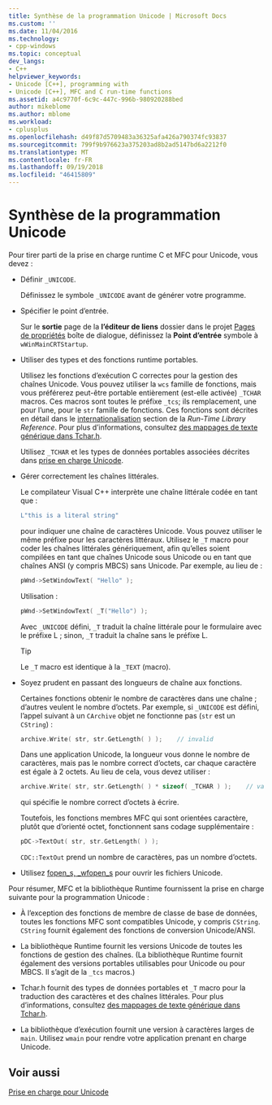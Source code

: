 ```yaml
---
title: Synthèse de la programmation Unicode | Microsoft Docs
ms.custom: ''
ms.date: 11/04/2016
ms.technology:
- cpp-windows
ms.topic: conceptual
dev_langs:
- C++
helpviewer_keywords:
- Unicode [C++], programming with
- Unicode [C++], MFC and C run-time functions
ms.assetid: a4c9770f-6c9c-447c-996b-980920288bed
author: mikeblome
ms.author: mblome
ms.workload:
- cplusplus
ms.openlocfilehash: d49f87d5709483a36325afa426a790374fc93837
ms.sourcegitcommit: 799f9b976623a375203ad8b2ad5147bd6a2212f0
ms.translationtype: MT
ms.contentlocale: fr-FR
ms.lasthandoff: 09/19/2018
ms.locfileid: "46415809"
---
```

# <a name="unicode-programming-summary"></a>Synthèse de la programmation Unicode

Pour tirer parti de la prise en charge runtime C et MFC pour Unicode, vous devez :

- Définir `_UNICODE`.

   Définissez le symbole `_UNICODE` avant de générer votre programme.

- Spécifier le point d’entrée.

   Sur le **sortie** page de la **l’éditeur de liens** dossier dans le projet [Pages de propriétés](../ide/property-pages-visual-cpp.md) boîte de dialogue, définissez la **Point d’entrée** symbole à `wWinMainCRTStartup`.

- Utiliser des types et des fonctions runtime portables.

   Utilisez les fonctions d’exécution C correctes pour la gestion des chaînes Unicode. Vous pouvez utiliser la `wcs` famille de fonctions, mais vous préférerez peut-être portable entièrement (est-elle activée) `_TCHAR` macros. Ces macros sont toutes le préfixe `_tcs`; ils remplacement, une pour l’une, pour le `str` famille de fonctions. Ces fonctions sont décrites en détail dans le [internationalisation](../c-runtime-library/internationalization.md) section de la *Run-Time Library Reference*. Pour plus d’informations, consultez [des mappages de texte générique dans Tchar.h](../text/generic-text-mappings-in-tchar-h.md).

   Utilisez `_TCHAR` et les types de données portables associées décrites dans [prise en charge Unicode](../text/support-for-unicode.md).

- Gérer correctement les chaînes littérales.

   Le compilateur Visual C++ interprète une chaîne littérale codée en tant que :

    ```cpp
    L"this is a literal string"
    ```

   pour indiquer une chaîne de caractères Unicode. Vous pouvez utiliser le même préfixe pour les caractères littéraux. Utilisez le `_T` macro pour coder les chaînes littérales génériquement, afin qu’elles soient compilées en tant que chaînes Unicode sous Unicode ou en tant que chaînes ANSI (y compris MBCS) sans Unicode. Par exemple, au lieu de :

    ```cpp
    pWnd->SetWindowText( "Hello" );
    ```

   Utilisation :

    ```cpp
    pWnd->SetWindowText( _T("Hello") );
    ```

   Avec `_UNICODE` défini, `_T` traduit la chaîne littérale pour le formulaire avec le préfixe L ; sinon, `_T` traduit la chaîne sans le préfixe L.

    > [!TIP]
    >  Le `_T` macro est identique à la `_TEXT` (macro).

- Soyez prudent en passant des longueurs de chaîne aux fonctions.

   Certaines fonctions obtenir le nombre de caractères dans une chaîne ; d’autres veulent le nombre d’octets. Par exemple, si `_UNICODE` est défini, l’appel suivant à un `CArchive` objet ne fonctionne pas (`str` est un `CString`) :

    ```cpp
    archive.Write( str, str.GetLength( ) );    // invalid
    ```

   Dans une application Unicode, la longueur vous donne le nombre de caractères, mais pas le nombre correct d’octets, car chaque caractère est égale à 2 octets. Au lieu de cela, vous devez utiliser :

    ```cpp
    archive.Write( str, str.GetLength( ) * sizeof( _TCHAR ) );    // valid
    ```

   qui spécifie le nombre correct d’octets à écrire.

   Toutefois, les fonctions membres MFC qui sont orientées caractère, plutôt que d’orienté octet, fonctionnent sans codage supplémentaire :

    ```cpp
    pDC->TextOut( str, str.GetLength( ) );
    ```

     `CDC::TextOut` prend un nombre de caractères, pas un nombre d’octets.

- Utilisez [fopen_s, _wfopen_s](../c-runtime-library/reference/fopen-s-wfopen-s.md) pour ouvrir les fichiers Unicode.

Pour résumer, MFC et la bibliothèque Runtime fournissent la prise en charge suivante pour la programmation Unicode :

- À l’exception des fonctions de membre de classe de base de données, toutes les fonctions MFC sont compatibles Unicode, y compris `CString`. `CString` fournit également des fonctions de conversion Unicode/ANSI.

- La bibliothèque Runtime fournit les versions Unicode de toutes les fonctions de gestion des chaînes. (La bibliothèque Runtime fournit également des versions portables utilisables pour Unicode ou pour MBCS. Il s’agit de la `_tcs` macros.)

- Tchar.h fournit des types de données portables et `_T` macro pour la traduction des caractères et des chaînes littérales. Pour plus d’informations, consultez [des mappages de texte générique dans Tchar.h](../text/generic-text-mappings-in-tchar-h.md).

- La bibliothèque d’exécution fournit une version à caractères larges de `main`. Utilisez `wmain` pour rendre votre application prenant en charge Unicode.

## <a name="see-also"></a>Voir aussi

[Prise en charge pour Unicode](../text/support-for-unicode.md)